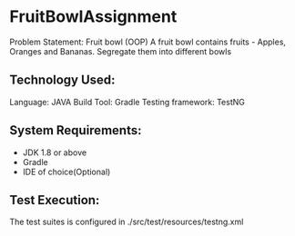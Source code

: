 # FruitBowlAssignment

Problem Statement: Fruit bowl (OOP)
A fruit bowl contains fruits - Apples, Oranges and Bananas. Segregate them into different bowls

## Technology Used:
Language: JAVA
Build Tool: Gradle
Testing framework: TestNG

## System Requirements:
* JDK 1.8 or above
* Gradle
* IDE of choice(Optional)

## Test Execution:
The test suites is configured in ./src/test/resources/testng.xml 

